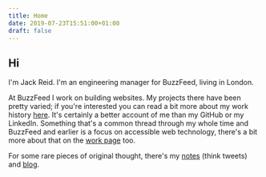 ```yaml
---
title: Home
date: 2019-07-23T15:51:00+01:00
draft: false
---
```


## Hi

I'm Jack Reid. I'm an engineering manager for BuzzFeed, living in London.

At BuzzFeed I work on building websites. My projects there have been pretty varied; if you're interested you can read a bit more about my work history [here](/work). It's certainly a better account of me than my GitHub or my LinkedIn. Something that's a common thread through my whole time and BuzzFeed and earlier is a focus on accessible web technology, there's a bit more about that on the [work page](/work) too.

For some rare pieces of original thought, there's my [notes](/note) (think tweets) and [blog](/post).

